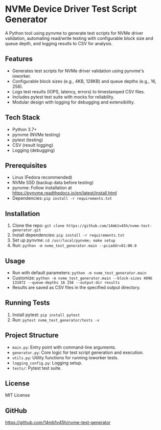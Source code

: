 # NVMe Device Driver Test Script Generator

A Python tool using pynvme to generate test scripts for NVMe driver validation, automating read/write testing with configurable block size and queue depth, and logging results to CSV for analysis.

## Features
- Generates test scripts for NVMe driver validation using pynvme's ioworker.
- Configurable block sizes (e.g., 4KB, 128KB) and queue depths (e.g., 16, 256).
- Logs test results (IOPS, latency, errors) to timestamped CSV files.
- Includes pytest test suite with mocks for reliability.
- Modular design with logging for debugging and extensibility.

## Tech Stack
- Python 3.7+
- pynvme (NVMe testing)
- pytest (testing)
- CSV (result logging)
- Logging (debugging)

## Prerequisites
- Linux (Fedora recommended)
- NVMe SSD (backup data before testing)
- pynvme: Follow installation at https://pynvme.readthedocs.io/en/latest/install.html
- Dependencies: `pip install -r requirements.txt`

## Installation
1. Clone the repo: `git clone https://github.com/14mb1v45h/nvme-test-generator.git`
2. Install dependencies: `pip install -r requirements.txt`
3. Set up pynvme: `cd /usr/local/pynvme; make setup`
4. Run: `python -m nvme_test_generator.main --pciaddr=01:00.0`

## Usage
- Run with default parameters: `python -m nvme_test_generator.main`
- Customize: `python -m nvme_test_generator.main --block-sizes 4096 131072 --queue-depths 16 256 --output-dir results`
- Results are saved as CSV files in the specified output directory.

## Running Tests
1. Install pytest: `pip install pytest`
2. Run: `pytest nvme_test_generator/tests -v`

## Project Structure
- `main.py`: Entry point with command-line arguments.
- `generator.py`: Core logic for test script generation and execution.
- `utils.py`: Utility functions for running ioworker tests.
- `logging_config.py`: Logging setup.
- `tests/`: Pytest test suite.

## License
MIT License

## GitHub
https://github.com/14mb1v45h/nvme-test-generator

